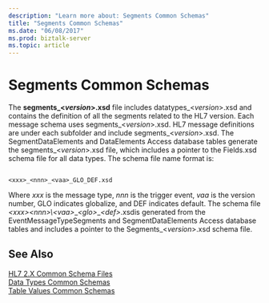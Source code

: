 ```yaml
---
description: "Learn more about: Segments Common Schemas"
title: "Segments Common Schemas"
ms.date: "06/08/2017"
ms.prod: biztalk-server
ms.topic: article
---
```

# Segments Common Schemas
The **segments_\<*version*\>.xsd** file includes datatypes_\<*version*\>.xsd and contains the definition of all the segments related to the HL7 version. Each message schema uses segments_\<*version*\>.xsd. HL7 message definitions are under each subfolder and include segments_\<*version*\>.xsd. The SegmentDataElements and DataElements Access database tables generate the segments_\<*version*\>.xsd file, which includes a pointer to the Fields.xsd schema file for all data types. The schema file name format is:  
  
```  
  
<xxx>_<nnn>_<vaa>_GLO_DEF.xsd  
```  
  
 Where *xxx* is the message type, *nnn* is the trigger event, *vaa* is the version number, GLO indicates globalize, and DEF indicates default. The schema file *\<xxx\>*<em>*\<nnn\>*\\</em>*\<vaa\>*\_*\<glo\>*\_*\<def\>*.xsdis generated from the EventMessageTypeSegments and SegmentDataElements Access database tables and includes a pointer to the Segments\_\<*version*\>.xsd schema file.  
  
## See Also  
 [HL7 2.X Common Schema Files](../../adapters-and-accelerators/accelerator-hl7/hl7-2-x-common-schema-files.md)   
 [Data Types Common Schemas](../../adapters-and-accelerators/accelerator-hl7/data-types-common-schemas.md)   
 [Table Values Common Schemas](../../adapters-and-accelerators/accelerator-hl7/table-values-common-schemas.md)
